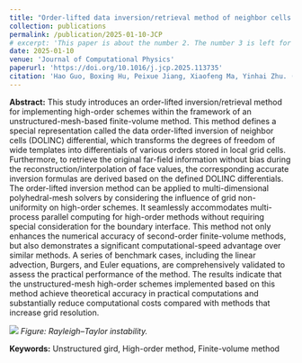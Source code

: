 ```yaml
---
title: "Order-lifted data inversion/retrieval method of neighbor cells to implement general high-order schemes in unstructured-mesh-based finite-volume solution framework"
collection: publications
permalink: /publication/2025-01-10-JCP
# excerpt: 'This paper is about the number 2. The number 3 is left for future work.'
date: 2025-01-10
venue: 'Journal of Computational Physics'
paperurl: 'https://doi.org/10.1016/j.jcp.2025.113735'
citation: 'Hao Guo, Boxing Hu, Peixue Jiang, Xiaofeng Ma, Yinhai Zhu. (2025). &quot;Order-lifted data inversion/retrieval method of neighbor cells to implement general high-order schemes in unstructured-mesh-based finite-volume solution framework.&quot; <i>Journal of Computational Physics</i>. Volume 524.'
---
```


**Abstract:** This study introduces an order-lifted inversion/retrieval method for implementing high-order schemes within the framework of an unstructured-mesh-based finite-volume method. This method defines a special representation called the data order-lifted inversion of neighbor cells (DOLINC) differential, which transforms the degrees of freedom of wide templates into differentials of various orders stored in local grid cells. Furthermore, to retrieve the original far-field information without bias during the reconstruction/interpolation of face values, the corresponding accurate inversion formulas are derived based on the defined DOLINC differentials. The order-lifted inversion method can be applied to multi-dimensional polyhedral-mesh solvers by considering the influence of grid non-uniformity on high-order schemes. It seamlessly accommodates multi-process parallel computing for high-order methods without requiring special consideration for the boundary interface. This method not only enhances the numerical accuracy of second-order finite-volume methods, but also demonstrates a significant computational-speed advantage over similar methods. A series of benchmark cases, including the linear advection, Burgers, and Euler equations, are comprehensively validated to assess the practical performance of the method. The results indicate that the unstructured-mesh high-order schemes implemented based on this method achieve theoretical accuracy in practical computations and substantially reduce computational costs compared with methods that increase grid resolution.

![](https://fracturist.github.io/HaoGuo.github.io/files/fig-JCP-1.png)
*Figure: Rayleigh–Taylor instability.*

**Keywords:** Unstructured gird, High-order method, Finite-volume method

